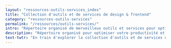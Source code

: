 ```yaml
---
layout: "ressources-outils-services_index"
title: "Collection d'outils et de services de design & frontend"
category: "ressources-outils-services"
permalink: "/ressources/outils-services/"
intro: "Répertoire organisé de merveilleux outils et services pour optimiser votre productivité. Nul besoin de réinventer la roue. N'hésitez pas à partager vos découvertes et vos créations. Bientôt disponible."
description: "Répertoire organisé pour optimiser votre productivité et ne pas réinventer la roue."
text-twtr: "En train d'explorer la collection d'outils et de services de design & DevOps du @MagDuWebdesign"
---
```

